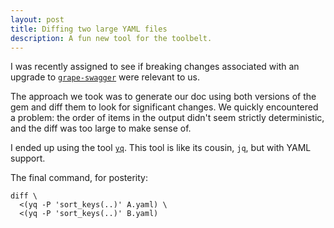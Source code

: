 ```yaml
---
layout: post
title: Diffing two large YAML files
description: A fun new tool for the toolbelt.
---
```


I was recently assigned to see if breaking changes associated with an upgrade to [`grape-swagger`](https://github.com/ruby-grape/grape-swagger) were relevant to us.

The approach we took was to generate our doc using both versions of the gem and diff them to look for significant changes. We quickly encountered a problem: the order of items in the output didn't seem strictly deterministic, and the diff was too large to make sense of.

I ended up using the tool [`yq`](https://github.com/mikefarah/yq). This tool is like its cousin, `jq`, but with YAML support.

The final command, for posterity:

```shell
diff \
  <(yq -P 'sort_keys(..)' A.yaml) \
  <(yq -P 'sort_keys(..)' B.yaml)
```
